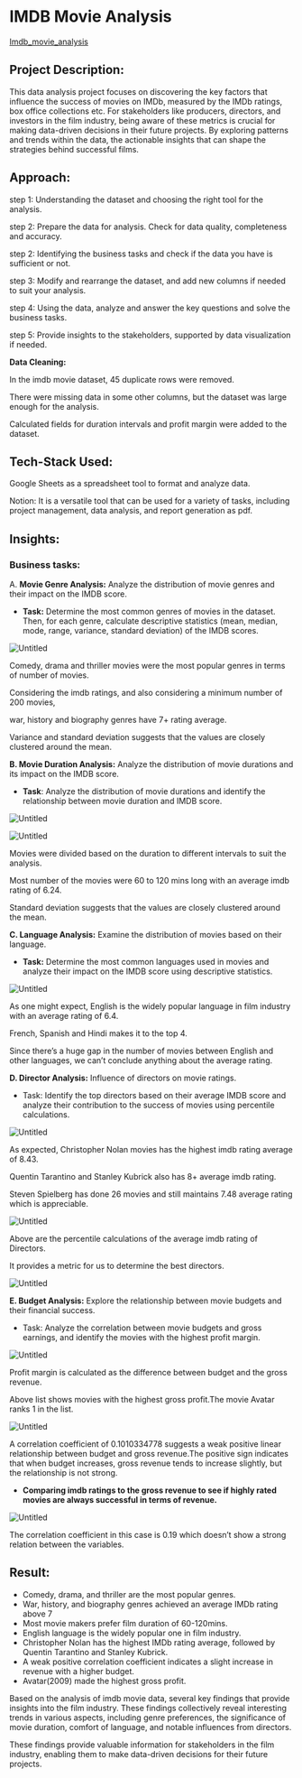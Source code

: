 # IMDB Movie Analysis

[Imdb_movie_analysis](https://docs.google.com/spreadsheets/d/1O4o2c1ecv2xWnP6lFVSH8ggYQ_5yIFo0S79XXOmaOWg/edit?usp=sharing)

## Project Description:

This data analysis project focuses on discovering the key factors that influence the success of movies on IMDb, measured by the IMDb ratings, box office collections etc. For stakeholders like producers, directors, and investors in the film industry, being aware of these metrics is crucial for making data-driven decisions in their future projects. By exploring patterns and trends within the data, the actionable insights that can shape the strategies behind successful films.

## Approach:

step 1: Understanding the dataset and choosing the right tool for the analysis.

step 2: Prepare the data for analysis. Check for data quality, completeness and accuracy.

step 2: Identifying the business tasks and check if the data you have is sufficient or not.

step 3: Modify and rearrange the dataset, and add new columns if needed to suit your analysis.

step 4: Using the data, analyze and answer the key questions and solve the business tasks.

step 5: Provide insights to the stakeholders, supported by data visualization if needed.

**Data Cleaning:**

In the imdb movie dataset, 45 duplicate rows were removed.

There were missing data in some other columns, but the dataset was large enough for the analysis.

Calculated fields for duration intervals and profit margin were added to the dataset.

## **Tech-Stack Used:**

Google Sheets as a spreadsheet tool to format and analyze data.

Notion: It is a versatile tool that can be used for a variety of tasks, including project management, data analysis, and report generation as pdf.

## Insights:

### Business tasks:

A. **Movie Genre Analysis:** Analyze the distribution of movie genres and their impact on the IMDB score.

- **Task:** Determine the most common genres of movies in the dataset. Then, for each genre, calculate descriptive statistics (mean, median, mode, range, variance, standard deviation) of the IMDB scores.

![Untitled](IMDB%20Movie%20Analysis%203cabb821faa64c3e8fd0cf6cea43fc93/Untitled.png)

Comedy, drama and thriller movies were the most popular genres in terms of number of movies.

Considering the imdb ratings, and also considering a minimum number of 200 movies,

war, history and biography genres have 7+ rating average.

Variance and standard deviation suggests that the values are closely clustered around the mean.

**B. Movie Duration Analysis:** Analyze the distribution of movie durations and its impact on the IMDB score.

- **Task**: Analyze the distribution of movie durations and identify the relationship between movie duration and IMDB score.

![Untitled](IMDB%20Movie%20Analysis%203cabb821faa64c3e8fd0cf6cea43fc93/Untitled%201.png)

![Untitled](IMDB%20Movie%20Analysis%203cabb821faa64c3e8fd0cf6cea43fc93/Untitled%202.png)

Movies were divided based on the duration to different intervals to suit the analysis.

Most number of the movies were 60 to 120 mins long with an average imdb rating of 6.24.

Standard deviation suggests that the values are closely clustered around the mean.

**C. Language Analysis:** Examine the distribution of movies based on their language.

- **Task:** Determine the most common languages used in movies and analyze their impact on the IMDB score using descriptive statistics.

![Untitled](IMDB%20Movie%20Analysis%203cabb821faa64c3e8fd0cf6cea43fc93/Untitled%203.png)

As one might expect, English is the widely popular language in film industry with an average rating of 6.4.

French, Spanish and Hindi makes it to the top 4.

Since there’s a huge gap in the number of movies between English and other languages, we can’t conclude anything about the average rating.

**D. Director Analysis:** Influence of directors on movie ratings.

- Task: Identify the top directors based on their average IMDB score and analyze their contribution to the success of movies using percentile calculations.

![Untitled](IMDB%20Movie%20Analysis%203cabb821faa64c3e8fd0cf6cea43fc93/Untitled%204.png)

As expected, Christopher Nolan movies has the highest imdb rating average of 8.43.

Quentin Tarantino and Stanley Kubrick also has 8+ average imdb rating.

Steven Spielberg has done 26 movies and still maintains 7.48 average rating which is appreciable.

![Untitled](IMDB%20Movie%20Analysis%203cabb821faa64c3e8fd0cf6cea43fc93/Untitled%205.png)

Above are the percentile calculations of the average imdb rating of Directors.

It provides a metric for us to determine the best directors.

![Untitled](IMDB%20Movie%20Analysis%203cabb821faa64c3e8fd0cf6cea43fc93/Untitled%206.png)

**E. Budget Analysis:** Explore the relationship between movie budgets and their financial success.

- Task: Analyze the correlation between movie budgets and gross earnings, and identify the movies with the highest profit margin.

![Untitled](IMDB%20Movie%20Analysis%203cabb821faa64c3e8fd0cf6cea43fc93/Untitled%207.png)

Profit margin is calculated as the difference between budget and the gross revenue.

Above list shows movies with the highest gross profit.The movie Avatar ranks 1 in the list.

![Untitled](IMDB%20Movie%20Analysis%203cabb821faa64c3e8fd0cf6cea43fc93/Untitled%208.png)

A correlation coefficient of 0.1010334778 suggests a weak positive linear relationship between budget and gross revenue.The positive sign indicates that  when budget increases, gross revenue tends to increase slightly, but the relationship is not strong.

- **Comparing imdb ratings to the gross revenue to see if highly rated movies are always successful in terms of revenue.**

![Untitled](IMDB%20Movie%20Analysis%203cabb821faa64c3e8fd0cf6cea43fc93/Untitled%209.png)

The correlation coefficient in this case is 0.19 which doesn’t show a strong relation between the variables. 

## Result:

- Comedy, drama, and thriller are the most popular genres.
- War, history, and biography genres achieved an average IMDb rating above 7
- Most movie makers prefer film duration of 60-120mins.
- English language is the widely popular one in film industry.
- Christopher Nolan has the highest IMDb rating average, followed by Quentin Tarantino and Stanley Kubrick.
- A weak positive correlation coefficient indicates a slight increase in revenue with a higher budget.
- Avatar(2009) made the highest gross profit.

Based on the analysis of imdb movie data, several key findings that provide insights into the film industry. These findings collectively reveal interesting trends in various aspects, including genre preferences, the significance of movie duration, comfort of language, and notable influences from directors.

These findings provide valuable information for stakeholders in the film industry, enabling them to make data-driven decisions for their future projects.